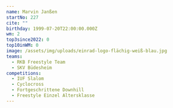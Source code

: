 ```yaml
---
name: Marvin Janßen
startNo: 227
cite: ""
birthday: 1999-07-20T22:00:00.000Z
wm: 2
top3since2022: 0
top10inWM: 0
image: /assets/img/uploads/einrad-logo-flächig-weiß-blau.jpg
teams:
  - RKB Freestyle Team
  - SKV Büdesheim
competitions:
  - IUF Slalom
  - Cyclocross
  - Fortgeschrittene Downhill
  - Freestyle Einzel Altersklasse
---
```

